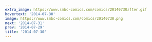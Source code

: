 ```yaml
---
extra_image: https://www.smbc-comics.com/comics/20140730after.gif
hovertext: '2014-07-30'
image: https://www.smbc-comics.com/comics/20140730.png
next: '2014-07-31'
prev: '2014-07-29'
title: '2014-07-30'
---
```

